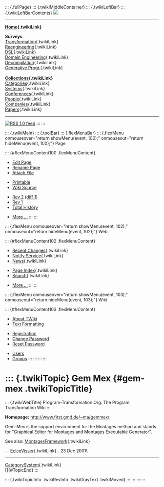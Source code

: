 ::: {.fullPage}
::: {.twikiMiddleContainer}
::: {.twikiLeftBar}
::: {.twikiLeftBarContents}
![](../pub/transformation.gif)

------------------------------------------------------------------------

**[Home](WebHome){.twikiLink}**

**Surveys**\
[Transformation](ProgramTransformation){.twikiLink}\
[Reengineering](ReengineeringWiki){.twikiLink}\
[DSL](DomainSpecificLanguages){.twikiLink}\
[Domain Engineering](DomainEngineering){.twikiLink}\
[Decompilation](DeCompilation){.twikiLink}\
[Generative Progr.](GenerativeProgrammingWiki){.twikiLink}\
\
**[Collections](CategoryCollection){.twikiLink}**\
[Categories](CategoryCategory){.twikiLink}\
[Systems](TransformationSystems){.twikiLink}\
[Conferences](TransformationConferences){.twikiLink}\
[People](TransformationPeople){.twikiLink}\
[Companies](TransformationCompanies){.twikiLink}\
[Papers](CategoryPaper){.twikiLink}

------------------------------------------------------------------------

[![](../pub/rss.gif "RSS 1.0 feed")](WebRss@skin=rss)
:::
:::

::: {.twikiMain}
::: {.toolBar}
::: {.flexMenuBar}
::: {.flexMenu onmouseover="return showMenu(event, 100);" onmouseout="return hideMenu(event, 100);"}
Page

::: {#flexMenuContent100 .flexMenuContent}
-   [Edit
    Page](http://www.program-transformation.org/edit/Transform/GemMex?t=1536826323)
-   [Rename
    Page](http://www.program-transformation.org/rename/Transform/GemMex)
-   [Attach
    File](http://www.program-transformation.org/attach/Transform/GemMex)

<!-- -->

-   [Printable](http://www.program-transformation.org/view/Transform/GemMex?skin=print.pattern)
-   [Wiki
    Source](http://www.program-transformation.org/view/Transform/GemMex?skin=text&raw=on&contenttype=text/plain)

<!-- -->

-   [Rev
    2](http://www.program-transformation.org/view/Transform/GemMex?rev=1.2)
    [(diff 1)](http://www.program-transformation.org/rdiff/Transform/GemMex?rev1=1.2&rev2=1.1)
-   [Rev
    1](http://www.program-transformation.org/view/Transform/GemMex?rev=1.1)
-   [Total
    History](http://www.program-transformation.org/rdiff/Transform/GemMex)

<!-- -->

-   [More
    \...](http://www.program-transformation.org/oops/Transform/GemMex?template=oopsmore&param1=1.2&param2=1.2)
:::
:::

::: {.flexMenu onmouseover="return showMenu(event, 102);" onmouseout="return hideMenu(event, 102);"}
Web

::: {#flexMenuContent102 .flexMenuContent}
-   [Recent Changes](WebChanges){.twikiLink}
-   [Notify Service](WebNotify){.twikiLink}
-   [News](WebNews){.twikiLink}

<!-- -->

-   [Page Index](WebIndex){.twikiLink}
-   [Search](WebSearch){.twikiLink}

<!-- -->

-   [More
    \...](http://www.program-transformation.org/oops/Transform/GemMex?template=oopsmore&param1=1.2&param2=1.2)
:::
:::

::: {.flexMenu onmouseover="return showMenu(event, 103);" onmouseout="return hideMenu(event, 103);"}
Wiki

::: {#flexMenuContent103 .flexMenuContent}
-   [About
    TWiki](http://www.program-transformation.org/view/TWiki/WebHome)
-   [Text
    Formatting](http://www.program-transformation.org/view/TWiki/TextFormattingRules)

<!-- -->

-   [Registration](http://www.program-transformation.org/view/TWiki/TWikiRegistration)
-   [Change
    Password](http://www.program-transformation.org/view/TWiki/ChangePassword)
-   [Reset
    Password](http://www.program-transformation.org/view/TWiki/ResetPassword)

<!-- -->

-   [Users](http://www.program-transformation.org/view/Main/TWikiUsers)
-   [Groups](http://www.program-transformation.org/view/Main/TWikiGroups)
:::
:::
:::
:::

::: {.twikiTopic}
Gem Mex {#gem-mex .twikiTopicTitle}
=======

::: {.twikiWebTitle}
Program-Transformation.Org: The Program Transformation Wiki
:::

**Homepage:** <http://www.first.gmd.de/~ma/gemmex/>

Gem-Mex is the support environment for the Montages method and stands
for \"Graphical Editor for Montages and Montages Executable Generator\".

See also: [MontagesFramework](MontagesFramework){.twikiLink}

\-- [EelcoVisser](../Main/EelcoVisser){.twikiLink} - 23 Dec 2001\

------------------------------------------------------------------------

[CategorySystem](CategorySystem){.twikiLink}\
[]{#TopicEnd}
:::

::: {.twikiTopicInfo .twikiRevInfo .twikiGrayText .twikiMoved}
:::
:::
:::
:::
